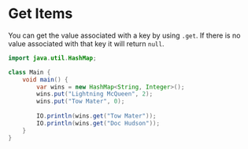 # Get Items

You can get the value associated with a key by using `.get`. If there is no
value associated with that key it will return `null`.

```java
import java.util.HashMap;

class Main {
    void main() {
        var wins = new HashMap<String, Integer>();
        wins.put("Lightning McQueen", 2);
        wins.put("Tow Mater", 0);
        
        IO.println(wins.get("Tow Mater"));
        IO.println(wins.get("Doc Hudson"));
    }
}
```
